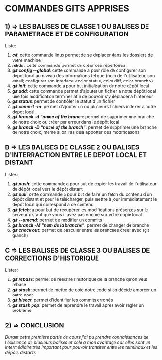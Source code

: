 #  **COMMANDES GITS APPRISES**

##  1) => **LES BALISES DE CLASSE 1 OU BALISES DE PARAMETRAGE ET DE CONFIGURATION**

Liste:
1. ***cd***: cette commande linux permet de se déplacer dans les dossiers de votre machine
2. ***mkdir***: cette commande permet de créer des répertoires
3. ***git config --global***: cette commande a pour rôle de configurer son depot local au niveau des informations tel que (nom de l'utilisateur, son email; configurer son interface <color.status, color.diff, color branch>)
4. ***git init***: cette commande a pour but initialisation de notre dépôt local
5. ***git add***: cette commande permet d'ajouter un fichier a notre dépôt local une fois modification terminer afin de pouvoir s'y déplacer a l'intérieur 
6. ***git status***: permet de contrôler le statut d'un fichier
7. ***git commit -m***: permet d'ajouter un ou plusieurs fichiers indexer a notre depot local
8. ***git branch -d "name of the branch***: permet de supprimer une branche de notre choix ou créer  par erreur dans le dépôt  local
9. ***git branch -D "name of the branch"***: permet de supprimer une branche de notre choix, même si on l'as déjà apporter des modifications

##  B => **LES BALISES DE CLASSE 2 OU BALISES D'INTERRACTION ENTRE LE DEPOT LOCAL ET DISTANT**

Listes:
1. ***git push***: cette commande a pour but de copier les travail de l'utilisateur du dépôt local vers le dépôt distant
2. ***git pull***: cette  commande a pour but de faire un fetch du contenu d'un dépôt distant et pour le télécharger, puis mettre à jour immédiatement le dépôt local qui correspond a ce contenu
3. ***git fetch***: a pour but de récupérer les modifications présentes sur le serveur distant que vous n'avez pas encore sur votre copie local
4. ***git --amend***: permet de modifier un commits
5. ***git branch -M "nom de la branche"***: permet de changer de branche
6. ***git check out***: permet de basculer entre les branches créer avec (git granch)

## C => **LES BALISES DE CLASSE 3 OU BALISES DE CORRECTIONS D'HISTORIQUE**

Listes: 
1. ***git rebase***: permet de réécrire l'historique de la branche qu'on veut rebase 
2. ***git stash***: permet de mettre de cote notre code si on décide amorcer un autre code 
3. ***git bisect***: permet d'identifier les commits erronés
4. ***git stash pop***: permet de reprendre le travail après avoir régler un problème 

## 2) => **CONCLUSION**

*Durant cette première partie de cours j'ai pu prendre connaissances de l'existence de plusieurs balises et cela a mon avantage car elles sont un intermédiaire très important pour pouvoir transiter entre les terminaux et les dépôts distants*
